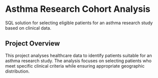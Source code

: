 # Asthma Research Cohort Analysis

SQL solution for selecting eligible patients for an asthma research study based on clinical data.

## Project Overview

This project analyses healthcare data to identify patients suitable for an asthma research study. The analysis focuses on selecting patients who meet specific clinical criteria while ensuring appropriate geographic distribution.
